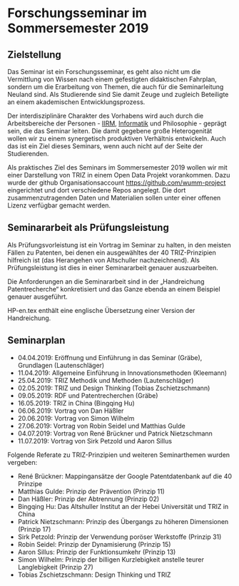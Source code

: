 # Forschungsseminar im Sommersemester 2019

## Zielstellung

Das Seminar ist ein Forschungsseminar, es geht also nicht um die Vermittlung
von Wissen nach einem gefestigten didaktischen Fahrplan, sondern um die
Erarbeitung von Themen, die auch für die Seminarleitung Neuland sind.  Als
Studierende sind Sie damit Zeuge und zugleich Beteiligte an einem akademischen
Entwicklungsprozess.

Der interdisziplinäre Charakter des Vorhabens wird auch durch die
Arbeitsbereiche der Personen -
[IIRM](https://www.wifa.uni-leipzig.de/iirm/professur-umwelttechnik-in-der-wasserwirtschaft-umweltmanagement/ueber-uns/team/mitarbeiter-innen/lautenschlaeger-sabine.html),
[Informatik](http://bis.informatik.uni-leipzig.de/HansGertGraebe) und
Philosophie - geprägt sein, die das Seminar leiten.  Die damit gegebene große
Heterogenität wollen wir zu einem synergetisch produktiven Verhältnis
entwickeln.  Auch das ist ein Ziel dieses Seminars, wenn auch nicht auf der
Seite der Studierenden.

Als praktisches Ziel des Seminars im Sommersemester 2019 wollen wir mit einer
Darstellung von TRIZ in einem Open Data Projekt vorankommen. Dazu wurde der
github Organisationsaccount https://github.com/wumm-project eingerichtet und
dort verschiedene Repos angelegt. Die dort zusammenzutragenden Daten und
Materialien sollen unter einer offenen Lizenz verfügbar gemacht werden.

## Seminararbeit als Prüfungsleistung

Als Prüfungsvorleistung ist ein Vortrag im Seminar zu halten, in den meisten
Fällen zu Patenten, bei denen ein ausgewähltes der 40 TRIZ-Prinzipien
hilfreich ist (das Herangehen von Altschuller nachzeichnend). Als
Prüfungsleistung ist dies in einer Seminararbeit genauer auszuarbeiten.

Die Anforderungen an die Seminararbeit sind in der „Handreichung
Patentrecherche“ konkretisiert und das Ganze ebenda an einem Beispiel genauer
ausgeführt.

HP-en.tex enthält eine englische Übersetzung einer Version der Handreichung.

## Seminarplan
 
* 04.04.2019: Eröffnung und Einführung in das Seminar (Gräbe), Grundlagen (Lautenschläger)
* 11.04.2019: Allgemeine Einführung in Innovationsmethoden (Kleemann)
* 25.04.2019: TRIZ Methodik und Methoden (Lautenschläger)
* 02.05.2019: TRIZ und Design Thinking (Tobias Zschietzschmann)
* 09.05.2019: RDF und Patentrecherchen (Gräbe)
* 16.05.2019: TRIZ in China (Bingqing Hu)
* 06.06.2019: Vortrag von Dan Häßler
* 20.06.2019: Vortrag von Simon Wilhelm
* 27.06.2019: Vortrag von Robin Seidel und Matthias Gulde
* 04.07.2019: Vortrag von René Brückner und Patrick Nietzschmann
* 11.07.2019: Vortrag von Sirk Petzold und Aaron Sillus

Folgende Referate zu TRIZ-Prinzipien und weiteren Seminarthemen wurden vergeben:

* René Brückner: Mappingansätze der Google Patentdatenbank auf die 40 Prinzipe
* Matthias Gulde: Prinzip der Prävention (Prinzip 11)
* Dan Häßler: Prinzip der Abtrennung (Prinzip 02)
* Bingqing Hu: Das Altshuller Institut an der Hebei Universität und TRIZ in China
* Patrick Nietzschmann: Prinzip des Übergangs zu höheren Dimensionen (Prinzip 17)
* Sirk Petzold: Prinzip der Verwendung poröser Werkstoffe (Prinzip 31)
* Robin Seidel: Prinzip der Dynamisierung (Prinzip 15)
* Aaron Sillus: Prinzip der Funktionsumkehr (Prinzip 13)
* Simon Wilhelm: Prinzip der billigen Kurzlebigkeit anstelle teurer Langlebigkeit (Prinzip 27)
* Tobias Zschietzschmann: Design Thinking und TRIZ

